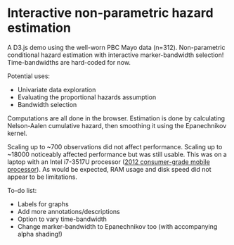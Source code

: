 Interactive non-parametric hazard estimation
============================================
A D3.js demo using the well-worn PBC Mayo data (n=312). Non-parametric conditional hazard estimation with interactive marker-bandwidth selection! Time-bandwidths are hard-coded for now.

Potential uses:

* Univariate data exploration
* Evaluating the proportional hazards assumption
* Bandwidth selection

Computations are all done in the browser. Estimation is done by calculating Nelson-Aalen cumulative hazard, then smoothing it using the Epanechnikov kernel.

Scaling up to ~700 observations did not affect performance. Scaling up to ~18000 noticeably affected performance but was still usable. This was on a laptop with an Intel i7-3517U processor ([2012 consumer-grade mobile processor](http://ark.intel.com/products/65714/)). As would be expected, RAM usage and disk speed did not appear to be limitations.

To-do list:

* Labels for graphs
* Add more annotations/descriptions
* Option to vary time-bandwidth
* Change marker-bandwidth to Epanechnikov too (with accompanying alpha shading!)